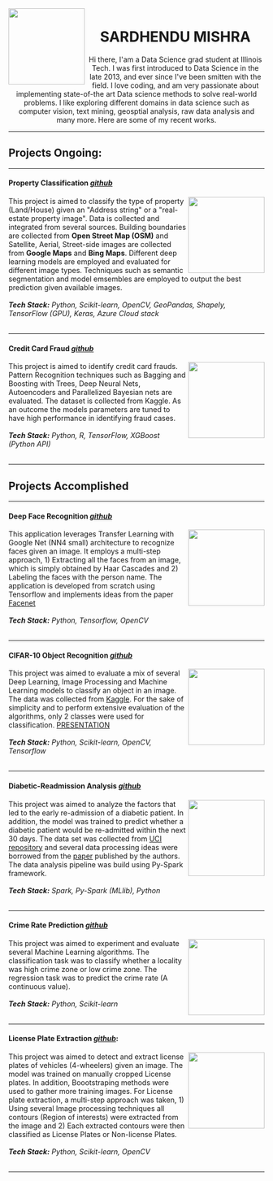 <img align="left" width="150" height="150" src="https://lh3.googleusercontent.com/7tIQ9fjR7_a0DC4zqxlMXB_kMOqreZdeYDn9JYGiurZPK0nqD3XHDsU4-yXzt1wJMKFW1644QE-abBaD96ll3xpK9PaSWJqMYjEfsPdomxoEFQ1N54pxiZUpq-nF5tFagdMQLNgZi7Lo7Mfmko2e1YNZJ1_BpwPEb2bf0Lhi9rzT24tr3ThlzWUkKr9OFvbS78WTGebjQmCJfc9IJOLFta51kzb_zmvh6lwTIzQH19njSwsTsfgwv_2i2ttKt9rfksmi4nZrn_cMJaD3I_WVFJf4doMh3_cszdXElwJEdG0uuWlu9iSql3NBUy5BZFr2ZBBHgFBHBRdFLydAk3ZGz0gGMpK1dNtoxRvKXq0fxVdXXkdg80OPnLzFqR0M79FaeeWfe5oXXGGRhmBAyspD53fFBzg4xkBAcHznnemJXxIecrkpj2Ym-NA20hBBZbFMkJP6lSMRRJqvQdJbDVc6Ldkf9P47WNjf3Gs98__W78UUt3m8GmJO8RreMasfO-rjOnuf2PBkiNnAQNyno5QLutQNagA41KBcDiPb4DDPdcndIj-FpF_IrJfbysxAT6wC1tkzd22WIuSOHrLsOkkIcfs4WZ_QXU9CfLp5_4gc8Und_TrVkba4gXbbdKTUJl05kkXrlfA8w134SYg0G6us8Ys0ieQarN_J=s400-no">

<center> <h1> SARDHENDU MISHRA </h1> </center>

<center> Hi there, I'am a Data Science grad student at Illinois Tech. I was first introduced to Data Science in the late 2013, and ever since I've been smitten with the field. I love coding, and am very passionate about implementing state-of-the art Data science methods to solve real-world problems. I like exploring different domains in data science such as computer vision, text mining, 
geosptial analysis, raw data analysis and many more. Here are some of my recent works.</center> 

------------------

<h2> Projects Ongoing: </h2>

-----------------


#### Property Classification [*github*](https://github.com/Sardhendu/PropertyClassification)
<div id="wrapper">
    <div class="twoColumn">
        <img align="right" width="150" height="150" src="https://lh3.googleusercontent.com/EP9rVOOBzdv2HSzPlkKwa_ez-MZdG-if66lbs888JO_NDtt89FbBSkCKvfyGC8rNtaDX6Vd5lMApr6_9jniueN-jQdfWxAb5eyJb_GmScKR5VqK_SvxJLVF4Caar6ZnGws-eBRMcpxY4A_zmgf0pu-0psVBFG81gyBzvh-wzIZPBNGTtwYliJaoIuucGuNXW-Bpyr17yb5XHFscEoSyr2TZP2OYjef3Y2BFrbDG54tjg3utfFE6JwnxRcJONT1yLr2Ex2nIKThdQKKSChEdqG9uiEltTFUZyVmgdXgoj6iCAFFsnS-8JZYlpECA6aYqGT3pFtgrwoesOCQsbHC_eOSy9dhigKvuBWVXtraoddtwHDb2ZyehjrQlJBkzuG8ariWJd9K6pUSWPyH48ecqX0pnLt7LI2RIdvX2u6po5NJZT_5I3-4sXtsbc9GFj0PN6zPaQH7d7A8fKZrw4qpqRFTnV-ooaGUivx3ekZ2oH20M2EFMQFw5sCqIvja2EjcotbO0coh2pJWujmqPyMZcnEz8opbBnh2D7yPlCGeys0ns8jFvVe48HdCfi0CeuLNEIL7K2N45E0DcCjWkjWRJr18tsspn4sUmGWfzdNdA=w432-h316-no">
    </div>
    <div class="twoColumn">
         <p>
            This project is aimed to classify the type of property (Land/House) given an "Address string" or a "real-estate property image". Data is collected and integrated from several sources. Building boundaries are collected from <b>Open Street Map (OSM)</b> and Satellite, Aerial, Street-side images are collected from <b>Google Maps</b> and <b>Bing Maps</b>. Different deep learning models are employed and evaluated for different image types. Techniques such as semantic segmentation and model emsembles are employed to output the best prediction given available images.
            <br><br><i><b>Tech Stack:</b> Python, Scikit-learn, OpenCV, GeoPandas, Shapely, TensorFlow (GPU), Keras, Azure Cloud stack</i><br><br>
         </p>
    </div>
</div>


-----------

#### Credit Card Fraud [*github*](https://github.com/Sardhendu/Data-Science-Projects/tree/master/CreditCardFraudDetection)
<div id="wrapper">
    <div class="twoColumn">
        <img align="right" width="150" height="150" src="https://lh3.googleusercontent.com/RQPK_BbSR8QM5upN7-wMUL_wXGdwoNaph0Hy7DAAMIVmP-9r1blN_G5YtAh7epmkc8fkvmf_CMYQx1TzHARivoA71BPk9aka3yaplGrKrMRHByHISDrx-2nAxf0UYHv6xMNMyHP4KyAluKKANTdPLaAjO-HfsAKJHxd1MLAulT81KfkiFayDyDtgeLW6mPQbNxBQ7jolwsww4yMM9NUMt_9uwN8MFkD-LoONlvtOTCwehozRWmuR0yY1VYLB2_CDHkhVyBGEeOOlKuus6_CozQbaKuo3DHwp0fl4AyhOIEqCbH74xR0pylmJI4tyG4NQkjO5ynegt86gi9seeFWR49Ui5UIbZ0ZRqOJaRHh0LbCeotHK6PHJGYsXvXBEWo7-YJD-wm5k98Tm9NqlRC4wGkZON9IhB0cZoyEy5iIXJu_xE0Tbi-kiM1mlJK6rDAbUhUW7GOkIvaTZKtKYm-M8mV2cKf4S-7BT_-Y3Q3gvZ3bQ0vDZlLRzpqMqfuUPxPxrPUspkdJLwZi2udzJGnEPILpZEe2FThe_xCN2cnLh1m3UOszRljnlg4TAu1KTSjixpEra1AlXaRILi3ZzieMja4iB3EonDcaVXyjjzXc=w620-h388-no">
    </div>
    <div class="twoColumn">
         <p>
            This project is aimed to identify credit card frauds. Pattern Recognition techniques such as Bagging and Boosting with Trees, Deep Neural Nets, Autoencoders and Parallelized Bayesian nets are evaluated. The dataset is collected from Kaggle. As an outcome the models parameters are tuned to have high performance in identifying fraud cases.
            <br><br><i><b>Tech Stack:</b> Python, R, TensorFlow, XGBoost (Python API) </i><br><br>
         </p>
    </div>
</div>

--------------------------

<h2> Projects Accomplished </h2>

-------------------------

#### Deep Face Recognition [*github*](https://github.com/Sardhendu/DeepFaceRecognition)

<div id="wrapper">
    <div class="twoColumn">
        <img align="right" width="150" height="150" src="https://lh3.googleusercontent.com/9SDYTrrO3CyKmHXEFkbbIJQP9i_FOmMaiDW7zGtL0684I7LmbkxbRyajhgFCvCod47DQuZLb224pIphR0hxRjzUpu1k6uxmy_V4c_HZBMDhvGb2_trJCXvjpWpfSs94hE5KteyKRsMRKNm3vFWics69JcMRv0jTssBF14hCi0-QP4xFv4PMXRMRwRd63FF_GZ7V3HlMWiYVPU04QNJOew-z-qK88uzzFJJl5mbJSB0YXkA24k7wGiIMkDhVotFwDlHfeWWHl_xoAKzdq68fqAPbLiY3-jQgGAUGaI9VTQ64mJybzJiPWu2Ff5u3IPbP2UTGcz9Tpsw5k6KeTiRF1vJm1i_J4f8Ry8irSNQ19XJ8huRSfMomtXdjEO_ZfNLOtkSSar5AkyB0OmjeCpU9u3ctqAgqBNW9EQlyB7rYxPvQE5lJfWTdcilFO2Svv7pvwjbpvBJ5XJYnx4xHN5iFsuOtPmbnRk5JqEgvvrkvIan2EWFQSPG4zG1QxjV0xUk_2SS2MKOHqDu-2fay09cVT8QzGo1GbwSrYCdJREc-Kb9NhxqBvOh0Dqtva0HPClprCdeLYcwh2_1HPGJKMRqfP03Fj-jdeoG2FpjY5X50=w454-h378-no">
    </div>
    <div class="twoColumn">
         <p>
            This application leverages Transfer Learning with Google Net (NN4 small) architecture to recognize faces given an image. It employs a multi-step approach, 1) Extracting all the faces from an image, which is simply obtained by Haar Cascades and 2) Labeling the faces with the person name. The application is developed from scratch using Tensorflow and implements ideas from the paper <a href="https://arxiv.org/pdf/1503.03832.pdf">Facenet</a><br><br><i><b>Tech Stack:</b> Python, 
            Tensorflow, OpenCV</i><br><br>
         </p>
    </div>
</div>

-----------------

#### CIFAR-10 Object Recognition [*github*](https://github.com/Sardhendu/CIFAR10-Object-Recognition)

<div id="wrapper">
    <div class="twoColumn">
        <img align="right" width="150" height="150" src="https://lh3.googleusercontent.com/dkdXTc2gJPAg4cScsC1jzZqpwi5lHp_cRsHSitDE788xBpll6KxpfH34GTSjC2zc_e-tNIKegKDKUVwY-f21NqlOcPOx9wIXG23UymVdgouwz2RLL5y8zmxwyYw-r03JPZxszOtq2s56fcZ-cYHFLnJwemUkGg0JIB81zNMuThnN-IB9XjAW0orDr_K1AVRbScnO8HocrsO8vD5-XDtpyl00_Nx01hWhh9azKCQsHnfR7T8dk6FJ2daLs9_jXPdUGr_SrBf6y3whBjAAwkzaGoLfNjXrp8QgSh2pIu1zF6_4NfahMKK2t_ADMTxLXlKiOkEtRZyXI3-JqSiLYH_6yXV6fXQEg1vf_S99e7OEAqKbznLkFxoayfAhKJCfAfW-oDdqNNNvHpx3_R2ljcF4Mn8X00fkulGmq53YGTfHbe6eX-JhOWtx0yti5V_NklLz6ChIoPAbrpfCApdnvcau8FN0V9NTEw9nX83eDcCf8mKmCHhAn0dOQInE22E7PWBqZCWvGeG1blMSmZ8afDZMhv9RlbPBRg1OnTHen8TfPHK07tbAi7SI7dHBDGMW7LnaXPFvFF1-Qff994qF7KVrB3smxE_FxZJ-hIE6d_s=w363-h366-no">
    </div>
    <div class="twoColumn">
         <p>
            This project was aimed to evaluate a mix of several Deep Learning, Image Processing and Machine Learning models to classify an object in an image. The data was collected from <a href="https://www.kaggle.com/c/cifar-10">Kaggle</a>. For the sake of simplicity and to perform extensive evaluation of the algorithms, only 2 classes were used for classification. <a href="https://github.com/Sardhendu/CIFAR10-Object-Recognition/blob/master/Project-Presentation.pdf">PRESENTATION</a><br><br><i><b>Tech Stack:</b> Python, Scikit-learn, OpenCV, Tensorflow</i><br><br>
         </p>
    </div>
</div>

-----------

#### Diabetic-Readmission Analysis [*github*](https://github.com/Sardhendu/Data-Science-Projects/blob/master/Diabetic-Readmission/DiabeticReadmission-Spark.ipynb)

<div id="wrapper">
    <div class="twoColumn">
        <img align="right" width="150" height="150" src="https://lh3.googleusercontent.com/8SqgqRc2oWHAazKW6_gXb6Yy-YiiS2WJWEVH6ePcv5HBaGK86HOPQWRotcAS3eh3g_UioyTYgqWTR0TYs6AAmY2BEek6ns0yVBfXqJw5qT9wMvhRcJf0MHvHfOvuatHMnIltWFpropW0cjHC6_4yhfiM-rRhYuRFrR-oPcn7sf3_qdloVT53yUjsDYyG2RMJ9FSXGQrocMt3sf9qlQrrBTMnyhqur3RRez_DkH_yaF4il5qdUoQLMKuO4A-TxnJJDlRG4knqw42X0wcT6OQrsV0PyYeYNu1N99I2p5SVbeHjZEgI1LzRxE4PZqpB6TUoqdzkBp_bqEhCAerRhyo-KiF-XgLVAZPm0WALV4erutduyA-Wr8Tj8wtN6TWAudOOYBzoGzUAp7nXiwBS9E6rmEK5lflxCvWUSaDVR3KozC_Pey0zxeVoeXzCDeBhRJ6dDwXKlX8weJ9Xo_rIik1qAae_Dg8556R9IDYEcs46tXs5MI9bdpqGpNk8iMdUwinb9f2OcI6XIZuidpuWqvvwPdBfdO9e6kOCoDi86PR9MEhwKfvKmPa_gxE3Qy9ypG-t7SGVXLWIoHRob1dPBRcBBhLBgBg5cH0KYIUUs8I=w300-h200-no">
    </div>
    <div class="twoColumn">
         <p>
            This project was aimed to analyze the factors that led to the early re-admission of a diabetic patient. In addition, the model was trained to predict whether a diabetic patient would be re-admitted within the next 30 days. The data set was collected from <a href="https://archive.ics.uci.edu/ml/index.php">UCI repository</a> and several data processing ideas were borrowed from the <a href="https://www.hindawi.com/journals/bmri/2014/781670/">paper</a> published by the authors. The data analysis pipeline was build using Py-Spark framework. <br><i><br><b>Tech Stack:</b> Spark, Py-Spark (MLlib), Python</i><br><br>
         </p>
    </div>
</div>


-------------

#### Crime Rate Prediction [*github*](https://github.com/Sardhendu/Data-Science-Projects/blob/master/Crime-Prediction/crimePrediction.ipynb)

<div id="wrapper">
    <div class="twoColumn">
        <img align="right" width="150" height="150" src="https://lh3.googleusercontent.com/6xUpB8xYVV7E-opsMaN3t88k87DJbqRD2KEgTMuA2qPuP_glH5DR1gf0rwK8qHYHrI9GKI84lr-R9wi_OE4ueZ6M14AZ2J87N71eX5HDOgWzFvrb872oLOcMu3DbjOvPnI7cMVe5AoMErTRiFDZ6KIWWQ2Ta9QZmjVw42nGUO5-6pSQuiToVDlAT0tNvxHADNenhFsB_T1tMkvZJ5ebPGzllE1DsK2v0VgMNgpg4AfqeknabIT2ITOc4IyJbtM2LbW7xE33C8XT9ib9z8e4WCMTFwH2qP7Bw8adyHsZK0t2U5AmaTQjI5FWC1SMJIxf-HoEEXu9CCqIYL8yuKUwe_wJIMKvsz1FGNj5eNB8Gs8bxefZfr8M6Zs82VFYMDefnHf7R-5HWxvtcX6APBBLibLBnmmxVHn-cWGBDNUpK7IyHwcLYlGReR86PMIKiE79dP1MTlI1dxqRP2HHtQz1DNDEdCjJyEVolCBANXkMFTLHaDK4eqsrZ-EY3P8crlueXBh9zX0iW-zGL0QKE80dJGWkpcnnBFrAetx8S7-oQoEVvfABGWzj_t_c0U3zW-Pr7zfW1W6wS888P7VFajbGfgyNt4dZRYpLEbiFCo7U=w312-h234-no">
    </div>
    <div class="twoColumn">
         <p>
            This project was aimed to experiment and evaluate several Machine Learning algorithms. The classification task was to classify whether a locality was high crime zone or low crime zone. The regression task was to predict the crime rate (A continuous value). <br><br><i><b>Tech Stack:</b> Python, Scikit-learn</i><br><br>
         </p>
    </div>
</div>

--------------

#### License Plate Extraction [*github*](https://github.com/Sardhendu/License-Plate-Detection):
<div id="wrapper">
    <div class="twoColumn">
        <img align="right" width="150" height="150" src="https://lh3.googleusercontent.com/YsbuLtDMoFguW0Ya4CSuhwWDzUkYVrQw-ARlTN1JgEXHHbRzI8zIeTQ-KJjf_bA6DQ91L4xlzvDyqwqgByCvKyJoN2e3iHRcKDc7O6FVqNToWHiC1fq0GjtP3tkBVIDaIaQt5iqdbkF94q-zI9meBlLFbjbMELiRV32-WI-x_MfKjPjYfJmTa3vLflHb85Sw5RKipKdP3rcdrh_6AMplOkc_mMx7QL-_Hpl3iVbVznYK5IdwPTAK8RqsL9Pf-stUDeCDYgGgx34xBpT7XCgvhcUjAChwzIY8xyEvwpuJu32xk6tFHg_NfN-4qjMD-USnKFg3GBeb5dk4yK2rr1vzIQ2kp1WlyOzuHo5R9W5Fl7fNE3IiH4NzKVYvUTl2GSvHY-XGdwyUEERbL6mjJ16HFBc3cj1bYS2yJ2OeC6RdZ8e6jCvWejCkPjC7YVbII1jHAEWZK2sc5HLav23GKpU32occ0eNKl1VMvRq6mACoC9ZlXGpjZjAkrlWZqgON2pPhqNYFw2tYmICdaBab2HN3oR_JyspdN74z7VBIHarft7UtSkFFsmL74xyblhwRT_PZUTzXazt46YI2ucMENH7UGyggYIjDdZYhzI8ILNk=w358-h278-no">
    </div>
    <div class="twoColumn">
         <p>
            This project was aimed to detect and extract license plates of vehicles (4-wheelers) given an image. The model was trained on manually cropped License plates. In addition, Boootstraping methods were used to gather more training images. For License plate extraction, a multi-step approach was taken, 1) Using several Image processing techniques all contours (Region of interests) were extracted from the image and 2) Each extracted contours were then classified as License Plates or Non-license Plates. <br><br><i><b>Tech Stack:</b> Python, Scikit-learn, OpenCV</i><br><br>
         </p>
    </div>
</div>

-----------------


